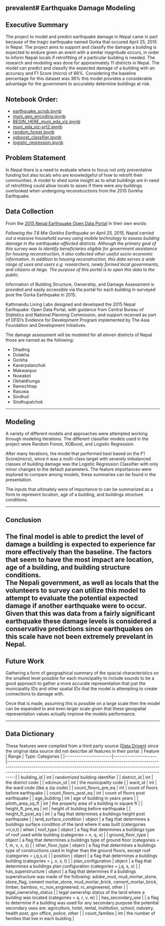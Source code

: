 prevalent# Earthquake Damage Modeling
---

## Executive Summary

The project to model and predict earthquake damage in Nepal came in part because of the tragic earthquake named Gorka that occured April 25, 2015 in Nepal. The project aims to support and classify the damage a building is expected to endure given an event with a similar magnitude occurs, in order to inform Nepali locals if retrofitting of a particular building is needed. The research and modeling was done for approximately 11 districts in Nepal. The model can predict and classify the expected damage of a building with an accuracy and F1 Score (micro) of 66%. Considering the baseline percentage for this dataset was 36% this model provides a considerable advantage for the government to accurately determine buildings at risk. </br>

## Notebook Order:
- [earthquake_scrub.ipynb](./Code/Cleaning_N_EDA/earthquake_scrub.ipynb)  </br>
- [muni_geo_encoding.ipynb](./Code/Cleaning_N_EDA/muni_geo_encoding.ipynb) </br>
- [BEGIN_HERE_muni_eda_viz.ipynb](./Code/Cleaning_N_EDA/BEGIN_HERE_muni_eda_viz.ipynb)  </br>
- [muni_eda_viz-prt2.ipynb](./Code/Cleaning_N_EDA/muni_eda_viz-prt2.ipynb) </br>
- [random_forest.ipynb](./Code/Modeling/random_forest.ipynb)</br>
- [xgboost_classifier.ipynb](./Code/Modeling/xgboost_classifier.ipynb) </br>
- [logistic_regression.ipynb](./Code/Modeling/logistic_regression.ipynb) </br>

## Problem Statement
In Nepal there is a need to evaluate where to focus not only preventative funding but also locals who are knowledgeful of how to retrofit their communities. A model to shed some insight as to what buildings are in need of retrofitting could allow locals to asses if there were any buildings overlooked when undergoing reconstructions from the 2015 Gorkha Earthquake.

## Data Collection
From the [2015 Nepal Earthquake Open Data Portal](http://eq2015.npc.gov.np/#/)
In their own words:

*Following the 7.8 Mw Gorkha Earthquake on April 25, 2015, Nepal carried out a massive household survey using mobile technology to assess building damage in the earthquake-affected districts. Although the primary goal of this survey was to identify beneficiaries eligible for government assistance for housing reconstruction, it also collected other useful socio-economic information. In addition to housing reconstruction, this data serves a wide range of uses and users e.g. researchers, newly formed local governments, and citizens at large. The purpose of this portal is to open this data to the public.*

Information of Building Structure, Ownership, and Damage Assessment is provided and easily accessible via the portal for each building in surveyed post the Gorka Earthquake in 2015.

Kathmandu Living Labs designed and developed the 2015 Nepal Earthquake: Open Data Portal, with guidance from Central Bureau of Statistics and National Planning Commission, and support received as part of DFID’s Evidence for Development Program implemented by The Asia Foundation and Development Initiatives.

The damage assessment will be modeled for all eleven districts of Nepal those are named as the following:
- Dhading
- Dolakha
- Gorkha
- Kaverpalanchok
- Makwanpur
- Nuwakot
- Okhaldhunga
- Ramechhap
- Rasuwa
- Sindhuli
- Sindhupalchok



---
## Modeling
A variety of different models and approaches were attempted working through modeling iterations. The different classifier models used in the project were  Random Forest, XGBoost, and Logistic Regression.

After many iterations, the model that performed best based on the F1 Score(micro), since it was a multi-class target with severely imbalanced classes of building damage was the Logistic Regression Classifier with only minor changes to the default parameters. The feature importances were explored to compare among models, these summaries can be found in the presentation.

The inputs that ultimately were of importance to can be summarized as a form to represent location, age of a building, and buildings structure conditions.
</br>

---

## Conclusion
The final model is able to predict the level of damage a building is expected to experience far more effectively than the baseline. The factors that seem to have the most impact are  location, age of a building, and building structure conditions. <br>
The Nepali government, as well as locals that the volunteers to survey can utilize this model to attempt to evaluate the potential expected damage if another earthquake were to occur. Given that this was data from a fairly significant earthquake these damage levels is considered a conservative predictions since earthquakes on this scale have not been extremely prevelant in Nepal.
<br>
---

## Future Work
Gathering a form of geographical summary of the spacial characteristics on the smallest level possible for each municipality to include sounds to be a good approach to gather a more accurate representation that just the municipality IDs and other spatial IDs that the model is attempting to create connections to damage with.

Once that is made, assuming this is possible on a large scale then the model can be expanded to and even larger scale given that these geospatial representation values actually improve the models performance.


 ---
 ## Data Dictionary
These features were compiled from a third party source ([Data Driven](https://www.drivendata.org/competitions/57/nepal-earthquake/)) since the original data source did not describe all features in their portal.
 | Feature                | Range                | Type: Categories                                                                                                                                                                                                                             |
 |------------------------|----------------------|----------------------------------------------------------------------------------------------------------------------------------------------------------------------------------------------------------------------------------------------|
 | building_id            | int                  | randomized building identifier                                                                                                                                                                                                               |
 | district_id            |      int              | the district code                                                                                                                                                                                                                            |
 | vdcmun_id              |        int            | the municipality code                                                                                                                                                                                                                        |
 | ward_id                |     int               | the ward code (like a zip code)                                                                                                                                                                                                              |
 | count_floors_pre_eq    |     int          | count of floors before earthquake                                                                                                                                                                                                            |
 | count_floors_post_eq   |      int          | count of floors post earthquake                                                                                                                                                                                                              |
 | age_building           |      int      | age of building in years years                                                                                                                                                                                                                     |
 | plinth_area_sq_ft      |        int        | the property area of a building in square ft                                                                                                                                                                                                 |
 | height_ft_pre_eq       |        int      | height of building before earthquake                                                                                                                                                                                                         |
 | height_ft_post_eq      |     int           | a flag that determines a buildings height post earthquake                                                                                                                                                                                                           |
 | land_surface_condition |       object       | a flag that determines a buildings surface condition of the land where it was built (catergories =n,o,t)                                                                                                                                                                  |
when | roof_type              |    object                  | a flag that determines a buildings type of roof used while building (categories = n, q, x)                                                                                                                                                                                      |
 | ground_floor_type      |       object               | a flag that determines a buildings type of ground floor (categories = f, m, v, x, z)                                                                                                                                                                                            |
 | other_floor_type       |    object                  | a flag that determines a buildings type of constructions used in higher than the ground floors, except roof (categories = j,q,s,x)                                                                                                                                              |
 | position               |        object              | a flag that determines a buildings building (categories = j, o, s, t)                                                                                                                                                                                       |
 | plan_configuration     |          object            | a flag that determines a buildings plan configuration (categories = j,q, s, x)                                                                                                                                                                                         |
 | has_superstructure     | object | a flag that determines if a buildings superstructure was made of the following: adobe_mud, mud_mortar_stone, stone_flag, cement mortar_stone, mud_mortar_brick, cement_mortar_brick, timber, bamboo, rc_non_engineered, rc_engineered, other |
 | legal_ownership_status |                      | legal ownership status of the land where a building was located (categories = a, r, v, w)                                                                                                                                                    |
 | has_secondary_use      |                      | a flag to determine if a building was used for any secondary purpose the potential secondary uses are: agriculture, hotel, rental, institution, school, industry, health post, gov office, police, other                                     |
 | count_families         | int                  | the number of families that live in each building                                                                                                                                                                                            |
